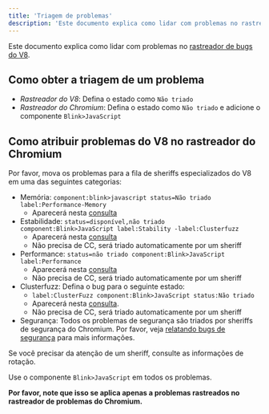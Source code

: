 ```yaml
---
title: 'Triagem de problemas'
description: 'Este documento explica como lidar com problemas no rastreador de bugs do V8.'
---
```

Este documento explica como lidar com problemas no [rastreador de bugs do V8](/bugs).

## Como obter a triagem de um problema

- *Rastreador do V8*: Defina o estado como `Não triado`
- *Rastreador do Chromium*: Defina o estado como `Não triado` e adicione o componente `Blink>JavaScript`

## Como atribuir problemas do V8 no rastreador do Chromium

Por favor, mova os problemas para a fila de sheriffs especializados do V8 em uma das
seguintes categorias:

- Memória: `component:blink>javascript status=Não triado label:Performance-Memory`
    - Aparecerá nesta [consulta](https://bugs.chromium.org/p/chromium/issues/list?can=2&q=component%3Ablink%3Ejavascript+status%3DUntriaged+label%3APerformance-Memory+&colspec=ID+Pri+M+Stars+ReleaseBlock+Cr+Status+Owner+Summary+OS+Modified&x=m&y=releaseblock&cells=tiles)
- Estabilidade: `status=disponível,não triado component:Blink>JavaScript label:Stability -label:Clusterfuzz`
    - Aparecerá nesta [consulta](https://bugs.chromium.org/p/chromium/issues/list?can=2&q=status%3Davailable%2Cuntriaged+component%3ABlink%3EJavaScript+label%3AStability+-label%3AClusterfuzz&colspec=ID+Pri+M+Stars+ReleaseBlock+Component+Status+Owner+Summary+OS+Modified&x=m&y=releaseblock&cells=ids)
    - Não precisa de CC, será triado automaticamente por um sheriff
- Performance: `status=não triado component:Blink>JavaScript label:Performance`
    - Aparecerá nesta [consulta](https://bugs.chromium.org/p/chromium/issues/list?colspec=ID%20Pri%20M%20Stars%20ReleaseBlock%20Cr%20Status%20Owner%20Summary%20OS%20Modified&x=m&y=releaseblock&cells=tiles&q=component%3Ablink%3Ejavascript%20status%3DUntriaged%20label%3APerformance&can=2)
    - Não precisa de CC, será triado automaticamente por um sheriff
- Clusterfuzz: Defina o bug para o seguinte estado:
    - `label:ClusterFuzz component:Blink>JavaScript status:Não triado`
    - Aparecerá nesta [consulta](https://bugs.chromium.org/p/chromium/issues/list?can=2&q=label%3AClusterFuzz+component%3ABlink%3EJavaScript+status%3AUntriaged&colspec=ID+Pri+M+Stars+ReleaseBlock+Component+Status+Owner+Summary+OS+Modified&x=m&y=releaseblock&cells=ids).
    - Não precisa de CC, será triado automaticamente por um sheriff
- Segurança: Todos os problemas de segurança são triados por sheriffs de segurança do Chromium. Por favor, veja [relatando bugs de segurança](/docs/security-bugs) para mais informações.

Se você precisar da atenção de um sheriff, consulte as informações de rotação.

Use o componente `Blink>JavaScript` em todos os problemas.

**Por favor, note que isso se aplica apenas a problemas rastreados no rastreador de problemas do Chromium.**
